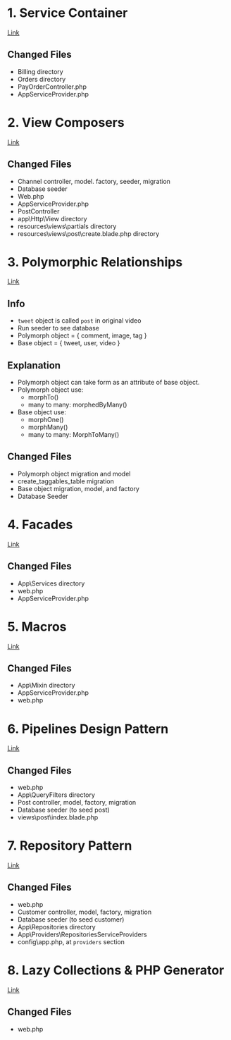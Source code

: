 # 1. Service Container 
[Link](https://www.youtube.com/watch?v=_z9nzEUgro4&list=PLpzy7FIRqpGD5pN3-Y66YDtxJCYuGumFO&index=1)

## Changed Files
* Billing directory
* Orders directory
* PayOrderController.php
* AppServiceProvider.php


# 2. View Composers
[Link](https://www.youtube.com/watch?v=7QWZxjgvEQc&list=PLpzy7FIRqpGD5pN3-Y66YDtxJCYuGumFO&index=2)

## Changed Files
* Channel controller, model. factory, seeder, migration
* Database seeder
* Web.php
* AppServiceProvider.php
* PostController
* app\Http\View directory
* resources\views\partials directory
* resources\views\post\create.blade.php directory


# 3. Polymorphic Relationships
[Link](https://www.youtube.com/watch?v=C7T1689IvPQ&list=PLpzy7FIRqpGD5pN3-Y66YDtxJCYuGumFO&index=3)

## Info
* `tweet` object is called `post` in original video
* Run seeder to see database
* Polymorph object = { comment, image, tag }
* Base object = { tweet, user, video }

## Explanation
* Polymorph object can take form as an attribute of base object.
* Polymorph object use:
    * morphTo()
    * many to many: morphedByMany()
* Base object use:
    * morphOne()
    * morphMany()
    * many to many: MorphToMany()

## Changed Files
* Polymorph object migration and model
* create_taggables_table migration
* Base object migration, model, and factory
* Database Seeder


# 4. Facades
[Link](https://www.youtube.com/watch?v=zR6JnwH7MSQ&list=PLpzy7FIRqpGD5pN3-Y66YDtxJCYuGumFO&index=4)

## Changed Files
* App\Services directory
* web.php
* AppServiceProvider.php


# 5. Macros
[Link](https://www.youtube.com/watch?v=S8nz1JqbT9M&list=PLpzy7FIRqpGD5pN3-Y66YDtxJCYuGumFO&index=5)

## Changed Files
* App\Mixin directory
* AppServiceProvider.php
* web.php


# 6. Pipelines Design Pattern
[Link](https://www.youtube.com/watch?v=7XqEJO-wt7s&list=PLpzy7FIRqpGD5pN3-Y66YDtxJCYuGumFO&index=6)

## Changed Files
* web.php
* App\QueryFilters directory
* Post controller, model, factory, migration
* Database seeder (to seed post)
* views\post\index.blade.php


# 7. Repository Pattern
[Link](https://www.youtube.com/watch?v=93ZhGkFIwbA&list=PLpzy7FIRqpGD5pN3-Y66YDtxJCYuGumFO&index=7)

## Changed Files
* web.php
* Customer controller, model, factory, migration
* Database seeder (to seed customer)
* App\Repositories directory
* App\Providers\RepositoriesServiceProviders
* config\app.php, at `providers` section


# 8. Lazy Collections & PHP Generator
[Link](https://www.youtube.com/watch?v=yRpaMx3vvAw&list=PLpzy7FIRqpGD5pN3-Y66YDtxJCYuGumFO&index=8)

## Changed Files
* web.php
